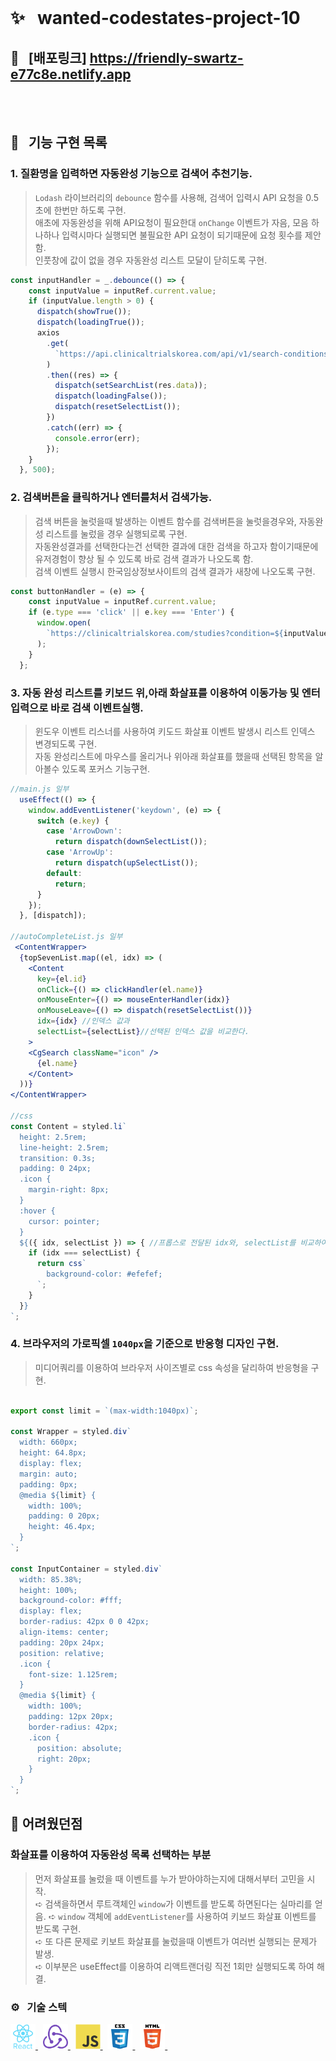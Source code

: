 <br />

# ✨ &nbsp; wanted-codestates-project-10

## 📎 &nbsp; [배포링크] https://friendly-swartz-e77c8e.netlify.app

<div align="center">
<img width="600px" src=""/>
</div>

<br />

## 🤩 &nbsp; 기능 구현 목록
### 1. 질환명을 입력하면 자동완성 기능으로 검색어 추천기능.
> `Lodash` 라이브러리의 `debounce` 함수를 사용해, 검색어 입력시 API 요청을 0.5초에 한번만 하도록 구현.<br/>
> 애초에 자동완성을 위해 API요청이 필요한대 `onChange` 이벤트가 자음, 모음 하나하나 입력시마다 실행되면 불필요한 API 요청이 되기때문에 요청 횟수를 제안함. <br/>
> 인풋창에 값이 없을 경우 자동완성 리스트 모달이 닫히도록 구현.
```jsx
const inputHandler = _.debounce(() => {
    const inputValue = inputRef.current.value;
    if (inputValue.length > 0) {
      dispatch(showTrue());
      dispatch(loadingTrue());
      axios
        .get(
          `https://api.clinicaltrialskorea.com/api/v1/search-conditions/?name=${inputValue}`,
        )
        .then((res) => {
          dispatch(setSearchList(res.data));
          dispatch(loadingFalse());
          dispatch(resetSelectList());
        })
        .catch((err) => {
          console.error(err);
        });
    }
  }, 500);
  ```

### 2. 검색버튼을 클릭하거나 엔터를처서 검색가능.
> 검색 버튼을 눌럿을때 발생하는 이벤트 함수를 검색버튼을 눌럿을경우와, 자동완성 리스트를 눌렀을 경우 실행되로록 구현.<br/>
> 자동완성결과를 선택한다는건 선택한 결과에 대한 검색을 하고자 함이기때문에 유저경험이 향상 될 수 있도록 바로 검색 결과가 나오도록 함.<br/>
> 검색 이벤트 실행시 한국임상정보사이트의 검색 결과가 새창에 나오도록 구현.
``` jsx
const buttonHandler = (e) => {
    const inputValue = inputRef.current.value;
    if (e.type === 'click' || e.key === 'Enter') {
      window.open(
        `https://clinicaltrialskorea.com/studies?condition=${inputValue}`,
      );
    }
  };
 ```
### 3. 자동 완성 리스트를 키보드 위,아래 화살표를 이용하여 이동가능 및 엔터입력으로 바로 검색 이벤트실행.
> 윈도우 이벤트 리스너를 사용하여 키도드 화살표 이벤트 발생시 리스트 인덱스 변경되도록 구현.<br/>
> 자동 완성리스트에 마우스를 올리거나 위아래 화살표를 했을때 선택된 항목을 알아볼수 있도록 포커스 기능구현.
```jsx
//main.js 일부
  useEffect(() => {
    window.addEventListener('keydown', (e) => {
      switch (e.key) {
        case 'ArrowDown':
          return dispatch(downSelectList());
        case 'ArrowUp':
          return dispatch(upSelectList());
        default:
          return;
      }
    });
  }, [dispatch]);
  
//autoCompleteList.js 일부
 <ContentWrapper>
  {topSevenList.map((el, idx) => (
    <Content
      key={el.id}
      onClick={() => clickHandler(el.name)}
      onMouseEnter={() => mouseEnterHandler(idx)}
      onMouseLeave={() => dispatch(resetSelectList())}
      idx={idx} //인덱스 값과
      selectList={selectList}//선택된 인덱스 값을 비교한다.
    >
    <CgSearch className="icon" />
      {el.name}
    </Content>
  ))}
</ContentWrapper>

//css
const Content = styled.li`
  height: 2.5rem;
  line-height: 2.5rem;
  transition: 0.3s;
  padding: 0 24px;
  .icon {
    margin-right: 8px;
  }
  :hover {
    cursor: pointer;
  }
  ${({ idx, selectList }) => { //프롭스로 전달된 idx와, selectList를 비교하여 배경색을 변경하여 포커스 효과를 준다.
    if (idx === selectList) {
      return css`
        background-color: #efefef;
      `;
    }
  }}
`;

```

 
### 4. 브라우저의 가로픽셀 `1040px`을 기준으로 반응형 디자인 구현.
>미디어쿼리를 이용하여 브라우저 사이즈별로 css 속성을 달리하여 반응형을 구현.
```jsx

export const limit = `(max-width:1040px)`;

const Wrapper = styled.div`
  width: 660px;
  height: 64.8px;
  display: flex;
  margin: auto;
  padding: 0px;
  @media ${limit} {
    width: 100%;
    padding: 0 20px;
    height: 46.4px;
  }
`;

const InputContainer = styled.div`
  width: 85.38%;
  height: 100%;
  background-color: #fff;
  display: flex;
  border-radius: 42px 0 0 42px;
  align-items: center;
  padding: 20px 24px;
  position: relative;
  .icon {
    font-size: 1.125rem;
  }
  @media ${limit} {
    width: 100%;
    padding: 12px 20px;
    border-radius: 42px;
    .icon {
      position: absolute;
      right: 20px;
    }
  }
`;

```


## 🤔 어려웠던점
### 화살표를 이용하여 자동완성 목록 선택하는 부분
> 먼저 화살표를 눌렀을 때 이벤트를 누가 받아야하는지에 대해서부터 고민을 시작. <br/>
> ➪ 검색을하면서 루트객체인 `window`가 이벤트를 받도록 하면된다는 실마리를 얻음.
> ➪ `window` 객체에 `addEventListener`를 사용하여 키보드 화살표 이벤트를 받도록 구현.<br/>
> ➪ 또 다른 문제로 키보트 화살표를 눌렀을때 이벤트가 여러번 실행되는 문제가 발생.<br/>
> ➪ 이부분은 useEffect를 이용하여 리액트랜더링 직전 1회만 실행되도록 하여 해결.


### ️⚙️ &nbsp; 기술 스텍 

<p>
    <a href="https://reactjs.org/" target="_blank" rel="noreferrer"> 
  <img src="https://raw.githubusercontent.com/devicons/devicon/master/icons/react/react-original-wordmark.svg" alt="react" width="40" height="40"/>
  </a>  &nbsp;  <a href="https://redux.js.org" target="_blank" rel="noreferrer"> <img src="https://raw.githubusercontent.com/devicons/devicon/master/icons/redux/redux-original.svg" alt="redux" width="40" height="40"/> 
  </a> &nbsp;  <a href="https://developer.mozilla.org/en-US/docs/Web/JavaScript" target="_blank" rel="noreferrer"> <img src="https://raw.githubusercontent.com/devicons/devicon/master/icons/javascript/javascript-original.svg" alt="javascript" width="40" height="40"/> </a> &nbsp; <a href="https://www.w3schools.com/css/" target="_blank" rel="noreferrer"> <img src="https://raw.githubusercontent.com/devicons/devicon/master/icons/css3/css3-original-wordmark.svg" alt="css3" width="40" height="40"/> 
  </a> &nbsp;  <a href="https://www.w3.org/html/" target="_blank" rel="noreferrer"> <img src="https://raw.githubusercontent.com/devicons/devicon/master/icons/html5/html5-original-wordmark.svg" alt="html5" width="40" height="40"/>
  </a>  &nbsp; 
  </p>


<br />
